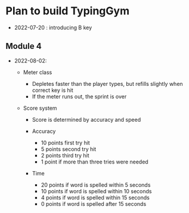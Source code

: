 # Plan to build TypingGym

- 2022-07-20 : introducing B key

## Module 4
- 2022-08-02:

  - Meter class
    - Depletes faster than the player types, but refills slightly when correct key is hit
    - If the meter runs out, the sprint is over

  - Score system
     - Score is determined by accuracy and speed

     - Accuracy
       - 10 points first try hit
       - 5 points second try hit
       - 2 points third try hit
       - 1 point if more than three tries were needed

     - Time
       - 20 points if word is spelled within 5 seconds
       - 10 points if word is spelled within 10 seconds
       - 4 points if word is spelled within 15 seconds
       - 0 points if word is spelled after 15 seconds